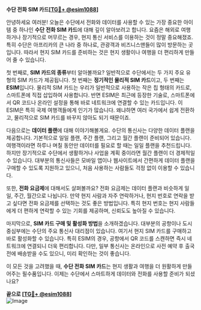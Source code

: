 **수단 전화 SIM 카드[[TG💪+ @esim1088](https://t.me/s/esim1088)]**

안녕하세요 여러분! 오늘은 수단에서 전화와 데이터를 사용할 수 있는 가장 중요한 아이템 중 하나인 **수단 전화 SIM 카드**에 대해 깊이 알아보려고 합니다. 요즘은 해외로 여행하거나 장기적으로 머무르는 경우, 현지 통신 서비스를 이용하는 것이 정말 중요해졌죠. 특히 수단은 아프리카의 큰 나라 중 하나로, 관광객과 비즈니스맨들이 많이 방문하는 곳입니다. 따라서 현지 SIM 카드를 준비하는 것은 현지 생활이나 여행을 더 편리하게 만들어 줄 수 있습니다.

첫 번째로, **SIM 카드의 종류**부터 알아볼까요? 일반적으로 수단에서는 두 가지 주요 유형의 SIM 카드가 제공됩니다. 첫 번째는 **정기적인 물리적 SIM 카드**이고, 두 번째는 **ESIM**입니다. 물리적 SIM 카드는 우리가 일반적으로 사용하는 작은 칩 형태의 카드로, 스마트폰에 직접 삽입하여 사용합니다. 반면 ESIM은 최근에 등장한 기술로, 스마트폰에서 QR 코드나 온라인 설정을 통해 바로 네트워크에 연결할 수 있는 카드입니다. 이 ESIM은 특히 국제 여행객들에게 인기가 많습니다. 왜냐하면 여러 국가에서 쉽게 전환하고, 물리적으로 SIM 카드를 바꾸지 않아도 되기 때문이죠.

다음으로는 **데이터 플랜**에 대해 이야기해볼게요. 수단의 통신사는 다양한 데이터 플랜을 제공합니다. 기본적으로 일일 플랜, 주간 플랜, 그리고 월간 플랜이 준비되어 있습니다. 여행객이라면 하루나 며칠 동안만 데이터를 필요로 할 때는 일일 플랜을 추천드립니다. 하지만 장기적으로 수단에서 생활하거나 사업을 계획 중이라면 월간 플랜이 더 경제적일 수 있습니다. 대부분의 통신사들은 모바일 앱이나 웹사이트에서 간편하게 데이터 플랜을 구매할 수 있도록 지원하고 있으니, 처음 사용하는 사람들도 걱정 없이 이용할 수 있습니다.

또한, **전화 요금제**에 대해서도 살펴볼까요? 전화 요금제는 데이터 플랜과 비슷하게 일일, 주간, 월간으로 나뉩니다. 만약 현지 사람과 자주 연락하거나, 현지 번호로 연락을 받고 싶다면 전화 요금제를 선택하는 것도 좋은 방법입니다. 특히 현지 번호는 현지 사람들에게 더 편하게 연락할 수 있는 기회를 제공하며, 신뢰도도 높아질 수 있습니다.

마지막으로, **SIM 카드 구매 및 활성화 방법**을 소개하겠습니다. 대부분의 공항이나 도시 중심부에는 수단의 주요 통신사 대리점이 있습니다. 여기서 현지 SIM 카드를 구매하고 바로 활성화할 수 있습니다. 특히 ESIM의 경우, 공항에서 QR 코드를 스캔하면 즉시 네트워크에 연결되니 더욱 편리합니다. 다만, 일부 통신사는 온라인으로 사전 예약 후 출국 전에 배송받을 수도 있으니, 미리 확인하는 것이 좋습니다.

이 모든 것을 고려했을 때, **수단 전화 SIM 카드**는 현지 생활과 여행을 더 원활하게 만들어주는 필수품입니다. 이제는 수단에서 스마트하게 데이터와 전화를 사용할 준비가 되셨나요?

**끝으로 [[TG💪+ @esim1088](https://t.me/s/esim1088)]**  
![Image](https://i.postimg.cc/Y0z9fWf4/image.png)
